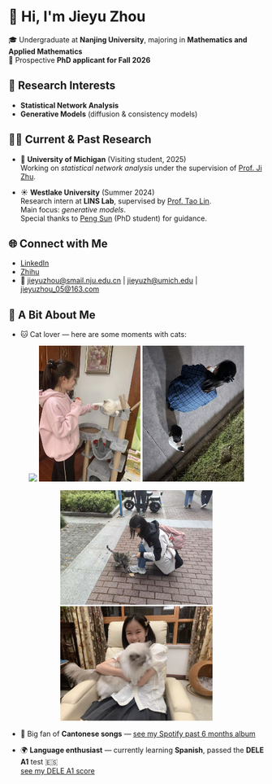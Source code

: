 # 👋 Hi, I'm Jieyu Zhou

🎓 Undergraduate at **Nanjing University**, majoring in **Mathematics and Applied Mathematics**  
🎯 Prospective **PhD applicant for Fall 2026**  



## 🔬 Research Interests
- **Statistical Network Analysis**  
- **Generative Models** (diffusion & consistency models)  



## 🧑‍🔬 Current & Past Research
- 📍 **University of Michigan** (Visiting student, 2025)  
  Working on *statistical network analysis* under the supervision of [Prof. Ji Zhu](https://dept.stat.lsa.umich.edu/~jizhu/).  

- ☀️ **Westlake University** (Summer 2024)  
  Research intern at **LINS Lab**, supervised by [Prof. Tao Lin](https://en.westlake.edu.cn/faculty/tao-lin.html).  
  Main focus: *generative models*.  
  Special thanks to [Peng Sun](https://sp12138.github.io/) (PhD student) for guidance.  



## 🌐 Connect with Me
- [LinkedIn](https://www.linkedin.com/in/jieyu-zhou-016a86376/)  
- [Zhihu](https://www.zhihu.com/people/xu-jin-hua-n-25-11)  
- 📧 jieyuzhou@smail.nju.edu.cn | jieyuzh@umich.edu | jieyuzhou_05@163.com  



## 🌟 A Bit About Me
- 🐱 Cat lover — here are some moments with cats:  
<p align="center">
  <img src="images/cats/with-small-yuzi.JPG" width="200">
  <img src="images/cats/with-medium-yuzi.JPG" width="200">
  <img src="images/cats/with-a-wild-cat.JPG" width="200">
</p>

<p align="center">
  <img src="images/cats/with-another-wild-cat.JPG" width="300">
  <img src="images/cats/with-big-yuzi.JPG" width="300">
</p>

- 🎵 Big fan of **Cantonese songs** — [see my Spotify past 6 months album](images/cantonese-songs/spotify-past-6-months-album.jpg)  

- 🌍 **Language enthusiast** — currently learning **Spanish**, passed the **DELE A1** test 🇪🇸  
  [see my DELE A1 score](images/DELE-A1/Spanish-DELE-A1-score.jpg)  

